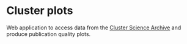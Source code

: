 # Cluster plots

Web application to access data from the [Cluster Science Archive](https://csa.esac.esa.int) and produce publication quality plots.


